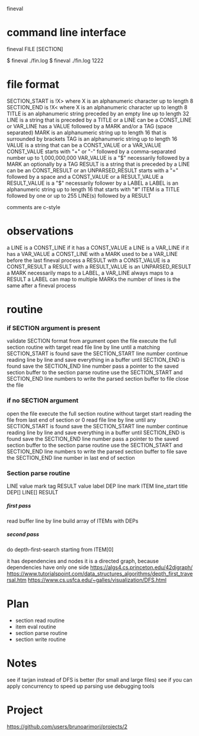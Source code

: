 fineval

# command line interface
fineval FILE [SECTION] 

$ fineval ./fin.log
$ fineval ./fin.log 1222

# file format

SECTION_START is !X> where X is an alphanumeric character up to length 8
SECTION_END is !X< where X is an alphanumeric character up to length 8
TITLE is an alphanumeric string preceded by an empty line up to length 32
LINE is a string that
  is preceded by a TITLE or a LINE
  can be a CONST_LINE or VAR_LINE
  has a VALUE followed by a MARK and/or a TAG (space separated)
  MARK is an alphanumeric string up to length 16 that is surrounded by brackets
  TAG is an alphanumeric string up to length 16
  VALUE is a string that
    can be a CONST_VALUE or a VAR_VALUE
	  CONST_VALUE starts with "+" or "-" followed by a comma-separated number up to 1,000,000,000
	  VAR_VALUE is a "$" necessarily followed by a MARK an optionally by a TAG
RESULT is a string that
  is preceded by a LINE
  can be an CONST_RESULT or an UNPARSED_RESULT
  starts with a "=" followed by a space and a CONST_VALUE or a RESULT_VALUE
    a RESULT_VALUE is a "$" necessarily follower by a LABEL
	  a LABEL is an alphanumeric string up to length 16 that starts with "#"
ITEM is a TITLE followed by one or up to 255 LINE(s) followed by a RESULT
	  
comments are c-style

# observations

a LINE is a CONST_LINE if it has a CONST_VALUE
a LINE is a VAR_LINE if it has a VAR_VALUE
a CONST_LINE with a MARK used to be a VAR_LINE before the last fineval process
a RESULT with a CONST_VALUE is a CONST_RESULT
a RESULT with a RESULT_VALUE is an UNPARSED_RESULT
a MARK necessarily maps to a LABEL, a VAR_LINE always maps to a RESULT
a LABEL can map to multiple MARKs
the number of lines is the same after a fineval process

# routine

### if SECTION argument is present
validate SECTION format from argument
open the file
execute the full section routine with target
  read file line by line until a matching SECTION_START is found
  save the SECTION_START line number
  continue reading line by line and save everything in a buffer until SECTION_END is found
  save the SECTION_END line number
  pass a pointer to the saved section buffer to the section parse routine
  use the SECTION_START and SECTION_END line numbers to write the parsed section buffer to file
close the file

### if no SECTION argument
open the file
execute the full section routine without target
  start reading the file from last end of section or 0
  read file line by line until any SECTION_START is found
  save the SECTION_START line number
  continue reading line by line and save everything in a buffer until SECTION_END is found
  save the SECTION_END line number
  pass a pointer to the saved section buffer to the section parse routine
  use the SECTION_START and SECTION_END line numbers to write the parsed section buffer to file
  save the SECTION_END line number in last end of section

### Section parse routine
LINE
  value
  mark
  tag
RESULT
  value
  label
DEP
  line
  mark
ITEM
  line_start
  title
  DEP[]
  LINE[]
  RESULT

##### first pass
read buffer line by line
build array of ITEMs with DEPs

##### second pass
do depth-first-search starting from ITEM[0]

it has dependencies and nodes
it is a directed graph, because dependencies have only one side
https://algs4.cs.princeton.edu/42digraph/
https://www.tutorialspoint.com/data_structures_algorithms/depth_first_traversal.htm
https://www.cs.usfca.edu/~galles/visualization/DFS.html

# Plan
- section read routine
- item eval routine
- section parse routine
- section write routine

# Notes
see if tarjan instead of DFS is better (for small and large files)
see if you can apply concurrency to speed up parsing
use debugging tools

# Project
https://github.com/users/brunoarimori/projects/2

